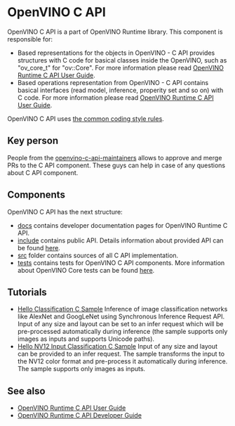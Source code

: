 # OpenVINO C API

OpenVINO C API is a part of OpenVINO Runtime library. 
This component is responsible for:
 * Based representations for the objects in OpenVINO - C API provides structures with C code for basical classes inside the OpenVINO, such as "ov_core_t" for "ov::Core". For more information please read [OpenVINO Runtime C API User Guide](./docs/OpenVINO_Runtime_C_API_User_Guide.md).
 * Based operations representation from OpenVINO - C API contains basical interfaces (read model, inference, properity set and so on) with C code. For more information please read [OpenVINO Runtime C API User Guide](./docs/OpenVINO_Runtime_C_API_User_Guide.md).

OpenVINO C API uses [the common coding style rules](../../docs/dev/coding_style.md).

## Key person

People from the [openvino-c-api-maintainers](https://github.com/orgs/openvinotoolkit/teams/openvino-c-api-maintainers) allows to approve and merge PRs to the C API component. These guys can help in case of any questions about C API component.

## Components

OpenVINO C API has the next structure:
 * [docs](./docs) contains developer documentation pages for OpenVINO Runtime C API.
 * [include](./include) contains public API. Details information about provided API can be found [here](./docs/OpenVINO_Runtime_C_API_User_Guide.md).
 * [src](./src) folder contains sources of all C API implementation.
 * [tests](./tests) contains tests for OpenVINO C API components. More information about OpenVINO Core tests can be found [here](./docs/tests.md).

## Tutorials
- [Hello Classification C Sample](../../../samples/c/hello_classification/README.md) Inference of image classification networks like AlexNet and GoogLeNet using Synchronous Inference Request API. Input of any size and layout can be set to an infer request which will be pre-processed automatically during inference (the sample supports only images as inputs and supports Unicode paths).
- [Hello NV12 Input Classification C Sample](../../../samples/c/hello_nv12_input_classification/README.md) Input of any size and layout can be provided to an infer request. The sample transforms the input to the NV12 color format and pre-process it automatically during inference. The sample supports only images as inputs.

## See also
 * [OpenVINO Runtime C API User Guide](./docs/OpenVINO_Runtime_C_API_User_Guide.md)
 * [OpenVINO Runtime C API Developer Guide](./docs/OpenVINO_Runtime_C_API_Developer_Guide.md)
